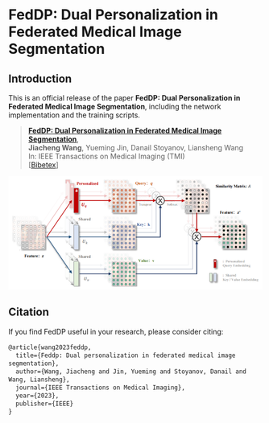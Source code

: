 # FedDP: Dual Personalization in Federated Medical Image Segmentation

## Introduction

This is an official release of the paper **FedDP: Dual Personalization in Federated Medical Image Segmentation**, including the network implementation and the training scripts.

> [**FedDP: Dual Personalization in Federated Medical Image Segmentation**](https://ieeexplore.ieee.org/document/10194959),   <br/>
> **Jiacheng Wang**, Yueming Jin, Danail Stoyanov, Liansheng Wang <br/>
> In: IEEE Transactions on Medical Imaging (TMI)  <br/>
> [[Bibetex](https://github.com/jcwang123、FedDP#Citation)]

<div align="center" border=> <img src=frame.png width="700" > </div>

## Citation
If you find FedDP useful in your research, please consider citing:
```
@article{wang2023feddp,
  title={Feddp: Dual personalization in federated medical image segmentation},
  author={Wang, Jiacheng and Jin, Yueming and Stoyanov, Danail and Wang, Liansheng},
  journal={IEEE Transactions on Medical Imaging},
  year={2023},
  publisher={IEEE}
}
```